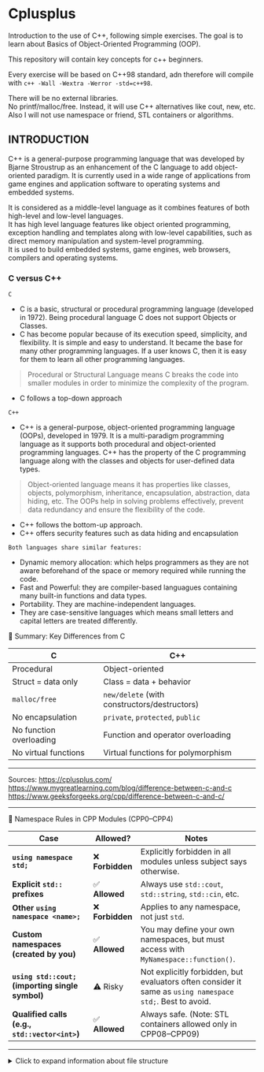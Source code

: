 # Cplusplus
Introduction to the use of C++, following simple exercises. The goal is to learn about Basics of Object-Oriented Programming (OOP). 

This repository will contain key concepts for c++ beginners. 

Every exercise will be based on C++98 standard, adn therefore will compile with `c++ -Wall -Wextra -Werror -std=c++98`.

There will be no external libraries.  
No printf/malloc/free. Instead, it will use C++ alternatives like cout, new, etc.
Also I will not use namespace or friend, STL containers or algorithms.

## **INTRODUCTION**

C++ is a general-purpose programming language that was developed by Bjarne Stroustrup as an enhancement of the C language to add object-oriented paradigm. It is currently used in a wide range of applications from game engines and application software to operating systems and embedded systems.

It is considered as a middle-level language as it combines features of both high-level and low-level languages.  
It has high level language features like object oriented programming, exception handling and templates along with low-level capabilities, such as direct memory manipulation and system-level programming.  
It is used to build embedded systems, game engines, web browsers, compilers and operating systems.  

### C versus C++

`C`  
- C is a basic, structural or procedural programming language (developed in 1972). Being procedural language C does not support Objects or Classes.  
- C has become popular because of its execution speed, simplicity, and flexibility. It is simple and easy to understand. It became the base for many other programming languages. If a user knows C, then it is easy for them to learn all other programming languages.  

> Procedural or Structural Language means C breaks the code into smaller modules in order to minimize the complexity of the program.  

 
- C follows a top-down approach 

`C++`  
- C++ is a general-purpose, object-oriented programming language (OOPs), developed in 1979. It is a multi-paradigm programming language as it supports both procedural and object-oriented programming languages. C++ has the property of the C programming language along with the classes and objects for user-defined data types.

> Object-oriented language means it has properties like classes, objects, polymorphism, inheritance, encapsulation, abstraction, data hiding, etc. The OOPs help in solving problems effectively, prevent data redundancy and ensure the flexibility of the code.

- C++ follows the bottom-up approach.
- C++ offers security features such as data hiding and encapsulation

`Both languages share similar features:`  
- Dynamic memory allocation: which helps programmers as they are not aware beforehand of the space or memory required while running the code.
- Fast and Powerful: they are compiler-based languagues containing many built-in functions and data types. 
- Portability. They are machine-independent languages. 
- They are case-sensitive languages which means small letters and capital letters are treated differently. 

🧩 Summary: Key Differences from C

| C                       | C++                                          |
| ----------------------- | -------------------------------------------- |
| Procedural              | Object-oriented                              |
| Struct = data only      | Class = data + behavior                      |
| `malloc/free`           | `new/delete` (with constructors/destructors) |
| No encapsulation        | `private`, `protected`, `public`             |
| No function overloading | Function and operator overloading            |
| No virtual functions    | Virtual functions for polymorphism           |

---

Sources: 
https://cplusplus.com/
https://www.mygreatlearning.com/blog/difference-between-c-and-c
https://www.geeksforgeeks.org/cpp/difference-between-c-and-c/



---
📌 Namespace Rules in CPP Modules (CPP0–CPP4)

| Case                                             | Allowed?        | Notes                                                                                                     |
| ------------------------------------------------ | --------------- | --------------------------------------------------------------------------------------------------------- |
| **`using namespace std;`**                       | ❌ **Forbidden** | Explicitly forbidden in all modules unless subject says otherwise.                                        |
| **Explicit `std::` prefixes**                    | ✅ **Allowed**   | Always use `std::cout`, `std::string`, `std::cin`, etc.                                                   |
| **Other `using namespace <name>;`**              | ❌ **Forbidden** | Applies to any namespace, not just `std`.                                                                 |
| **Custom namespaces (created by you)**           | ✅ **Allowed**   | You may define your own namespaces, but must access with `MyNamespace::function()`.                       |
| **`using std::cout;` (importing single symbol)** | ⚠️ Risky         | Not explicitly forbidden, but evaluators often consider it same as `using namespace std;`. Best to avoid. |
| **Qualified calls (e.g., `std::vector<int>`)**   | ✅ **Allowed**   | Always safe. (Note: STL containers allowed only in CPP08–CPP09)                                           |

---

<details>
<summary>Click to expand information about file structure </summary>

</details>
